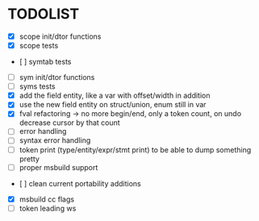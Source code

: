 # TODOLIST
- [x] scope init/dtor functions
- [x] scope tests
- [ ] symtab tests
- [ ] sym init/dtor functions
- [ ] syms tests
- [x] add the field entity, like a var with offset/width in addition
- [x] use the new field entity on struct/union, enum still in var
- [x] fval refactoring -> no more begin/end, only a token count, on undo decrease cursor by that count
- [ ] error handling
- [ ] syntax error handling
- [ ] token print (type/entity/expr/stmt print) to be able to dump something pretty
- [ ] proper msbuild support
- [ ] clean current portability additions
- [x] msbuild cc flags
- [ ] token leading ws
